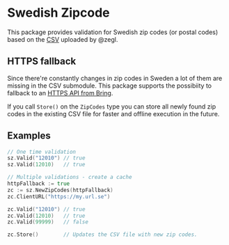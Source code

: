 # Swedish Zipcode

This package provides validation for Swedish zip codes (or postal codes) based
on the [CSV](https://github.com/zegl/sweden-zipcode) uploaded by @zegl.

## HTTPS fallback

Since there're constantly changes in zip codes in Sweden a lot of them are
missing in the CSV submodule. This package supports the possibiity to fallback
to an [HTTPS API from Bring](https://developer.bring.com/api/postal-code/).

If you call `Store()` on the `ZipCodes` type you can store all newly found zip
codes in the existing CSV file for faster and offline execution in the future.

## Examples

```go
// One time validation
sz.Valid("12010") // true
sz.Valid(12010)   // true

// Multiple validations - create a cache
httpFallback := true
zc := sz.NewZipCodes(httpFallback)
zc.ClientURL("https://my.url.se")

zc.Valid("12010") // true
zc.Valid(12010)   // true
zc.Valid(99999)   // false

zc.Store()        // Updates the CSV file with new zip codes.
```
